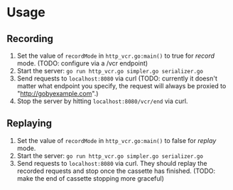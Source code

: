 # Usage
## Recording
1. Set the value of `recordMode` in `http_vcr.go:main()` to true for *record* mode. (TODO: configure via a /vcr endpoint)
2. Start the server: `go run http_vcr.go simpler.go serializer.go`
3. Send requests to `localhost:8080` via curl (TODO: currently it doesn't matter what endpoint you specify, the request will always be proxied to "http://gobyexample.com".)
4. Stop the server by hitting `localhost:8080/vcr/end` via curl.

## Replaying
1. Set the value of `recordMode` in `http_vcr.go:main()` to false for *replay* mode.
2. Start the server: `go run http_vcr.go simpler.go serializer.go`
3. Send requests to `localhost:8080` via curl. They should replay the recorded requests and stop once the cassette has finished. (TODO: make the end of cassette stopping more graceful)